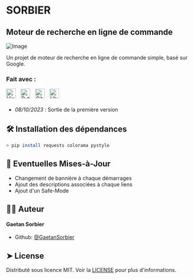 # SORBIER 
## Moteur de recherche en ligne de commande

![Image](https://zupimages.net/up/23/40/h287.png)
        
Un projet de moteur de recherche en ligne de commande simple, basé sur Google.

### Fait avec :
[<img align="left" alt="Visual Studio Code" width="26px" src="https://cdn.jsdelivr.net/gh/devicons/devicon/icons/vscode/vscode-original.svg" style="padding-right:10px;" />](https://code.visualstudio.com)
[<img align="left" alt="Python" width="26px" src="https://cdn.jsdelivr.net/gh/devicons/devicon/icons/python/python-original.svg" style="padding-right:10px;" />](https://www.python.org)
[<img align="left" alt="GitHub" width="26px" src="https://cdn.jsdelivr.net/gh/devicons/devicon/icons/github/github-original.svg" style="padding-right:10px;" />](https://github.com)
[<img align="left" alt="Ubuntu" width="26px" src="https://cdn.jsdelivr.net/gh/devicons/devicon/icons/markdown/markdown-original.svg" style="padding-right:10px;" />](https://www.markdownguide.org)

<br><br>

- *08/10/2023* : Sortie de la première version

## 🛠️ Installation des dépendances   
```bash
> pip install requests colorama pystyle
```

## 🔺 Eventuelles Mises-à-Jour 
- Changement de bannière à chaque démarrages
- Ajout des descriptions associées à chaque liens
- Ajout d'un Safe-Mode 

## 🧑‍💻 Auteur
#### Gaetan Sorbier

- Github: [@GaetanSorbier](https://github.com/GaetanSorbier)

## ➤ License
Distributé sous licence MIT. Voir la [LICENSE](LICENSE) pour plus d'informations.
